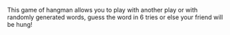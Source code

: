 This game of hangman allows you to play with another play or with randomly generated words,
guess the word in 6 tries or else your friend will be hung!
